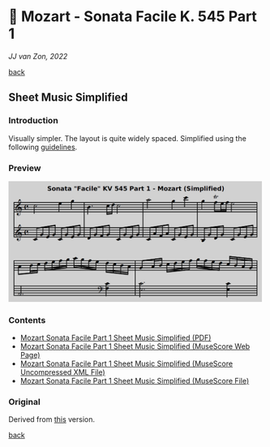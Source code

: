 🎵 Mozart - Sonata Facile K. 545 Part 1
========================================

*JJ van Zon, 2022*

[back](../README.md)

Sheet Music Simplified
----------------------

### Introduction

Visually simpler. The layout is quite widely spaced. Simplified using the following [guidelines](https://jjvanzon.github.io/Piano-Playing-Docs/methods/sheet-music-simplification.html).

### Preview

<img src="mozart-sonata-facile-part-1-sheet-music-simplified-preview.png" width="500" />

### Contents

- [Mozart Sonata Facile Part 1 Sheet Music Simplified (PDF)](mozart-sonata-facile-part-1-sheet-music-simplified.pdf)
- <a href="https://musescore.com/user/42589871/scores/7737641" target="_blank" rel="noopener noreferrer">Mozart Sonata Facile Part 1 Sheet Music Simplified (MuseScore Web Page)</a>
- [Mozart Sonata Facile Part 1 Sheet Music Simplified (MuseScore Uncompressed XML File)](mozart-sonata-facile-part-1-sheet-music-simplified.mscx)
- [Mozart Sonata Facile Part 1 Sheet Music Simplified (MuseScore File)](mozart-sonata-facile-part-1-sheet-music-simplified.mscz)

### Original

Derived from [this](https://jjvanzon.github.io/Piano-Playing-Docs/mozart-sonata-facile-part-1/sheet-music/README.html) version.

[back](../README.md)
